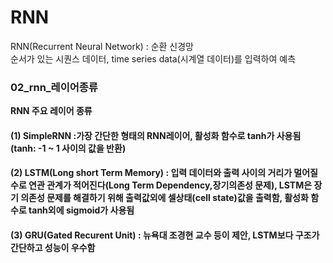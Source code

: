 # RNN

RNN(Recurrent Neural Network) : 순환 신경망   
순서가 있는 시퀀스 데이터, time series data(시계열 데이터)를 입력하여 예측


### 02_rnn_레이어종류

**RNN 주요 레이어 종류**
#### (1) SimpleRNN :가장 간단한 형태의 RNN레이어, 활성화 함수로 tanh가 사용됨(tanh: -1 ~ 1 사이의 값을 반환)
#### (2) LSTM(Long short Term Memory) : 입력 데이터와 출력 사이의 거리가 멀어질수로 연관 관계가 적어진다(Long Term Dependency,장기의존성 문제), LSTM은 장기 의존성 문제를 해결하기 위해 출력값외에 셀상태(cell state)값을 출력함, 활성화 함수로 tanh외에 sigmoid가 사용됨
#### (3) GRU(Gated Recurent Unit) : 뉴욕대 조경현 교수 등이 제안, LSTM보다 구조가 간단하고 성능이 우수함
